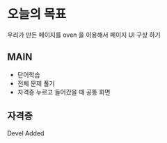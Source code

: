 

# 오늘의 목표
우리가 만든 페이지를 oven 을 이용해서 페이지 UI 구상 하기

## MAIN
- 단어학습
- 전체 문제 풀기
- 자격증 누르고 들어갔을 때 공통 화면

## 자격증


Devel Added
